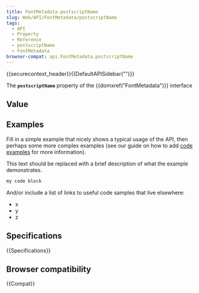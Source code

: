 ```yaml
---
title: FontMetadata.postscriptName
slug: Web/API/FontMetadata/postscriptName
tags:
  - API
  - Property
  - Reference
  - postscriptName
  - FontMetadata
browser-compat: api.FontMetadata.postscriptName
---
```

{{securecontext_header}}{{DefaultAPISidebar("")}}

The **`postscriptName`** property of the {{domxref("FontMetadata")}} interface 

## Value



## Examples

Fill in a simple example that nicely shows a typical usage of the API, then perhaps some more complex examples (see our guide on how to add [code examples](/en-US/docs/MDN/Contribute/Structures/Code_examples) for more information).

This text should be replaced with a brief description of what the example demonstrates.

```js
my code block
```

And/or include a list of links to useful code samples that live elsewhere:

*   x
*   y
*   z

## Specifications

{{Specifications}}

## Browser compatibility

{{Compat}}


